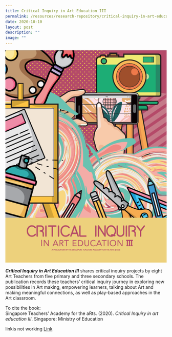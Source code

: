 ```yaml
---
title: Critical Inquiry in Art Education III
permalink: /resources/research-repository/critical-inquiry-in-art-education-3/
date: 2020-10-10
layout: post
description: ""
image: ""
---
```

<img src="/images/uucriticalinquiryinarteducationiii.png" 
         style="width:600px"
	/>
<br>

**_Critical Inquiry in Art Education III_**  shares critical inquiry projects by eight Art Teachers from five primary and three secondary schools. The publication records these teachers’ critical inquiry journey in exploring new possibilities in Art making, empowering learners, talking about Art and making meaningful connections, as well as play-based approaches in the Art classroom.   

To cite the book:   
Singapore Teachers’ Academy for the aRts. (2020). _Critical Inquiry in art education III_. Singapore: Ministry of Education


linkis not working
[Link](https://go.gov.sg/ci-art-education-3)
